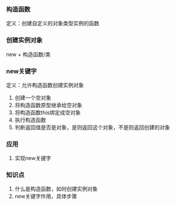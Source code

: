 ### 构造函数
定义：创建自定义的对象类型实例的函数

### 创建实例对象
new + 构造函数/类

### new关键字
定义：允许构造函数创建实例对象
1. 创建一个空对象
2. 将构造函数原型继承给空对象
3. 将构造函数this绑定成空对象
4. 执行构造函数
5. 判断返回值是否是对象，是则返回这个对象，不是则返回创建的对象

### 应用
1. 实现new关键字

### 知识点
1. 什么是构造函数，如何创建实例对象
2. new关键字作用，具体步骤

